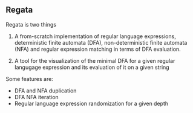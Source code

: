 ## Regata


Regata is two things

1. A from-scratch implementation of regular language expressions, deterministic finite automata (DFA), non-deterministic finite automata (NFA) and regular expression matching in terms of DFA evaluation.

2. A tool for the visualization of the minimal DFA for a given regular langugage expression and its evaluation of it on a given string

Some features are:

* DFA and NFA duplication
* DFA NFA iteration
* Regular language expression randomization for a given depth
